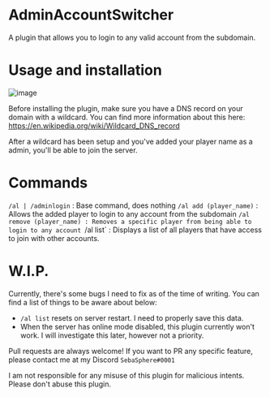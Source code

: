 # AdminAccountSwitcher
A plugin that allows you to login to any valid account from the subdomain.

# Usage and installation
![image](https://user-images.githubusercontent.com/27737877/164373408-9f94c33a-732f-4cfe-a3af-3e3c5f60e057.png)

Before installing the plugin, make sure you have a DNS record on your domain with a wildcard. You can find more information about this here: https://en.wikipedia.org/wiki/Wildcard_DNS_record

After a wildcard has been setup and you've added your player name as a admin, you'll be able to join the server.

# Commands
`/al | /adminlogin` : Base command, does nothing
`/al add (player_name)` : Allows the added player to login to any account from the subdomain
`/al remove (player_name) : Removes a specific player from being able to login to any account
`/al list` : Displays a list of all players that have access to join with other accounts.

# W.I.P.
Currently, there's some bugs I need to fix as of the time of writing. You can find a list of things to be aware about below:
- `/al list` resets on server restart. I need to properly save this data.
- When the server has online mode disabled, this plugin currently won't work. I will investigate this later, however not a priority.

Pull requests are always welcome! If you want to PR any specific feature, please contact me at my Discord `SebaSphere#0001`

I am not responsible for any misuse of this plugin for malicious intents. Please don't abuse this plugin.
